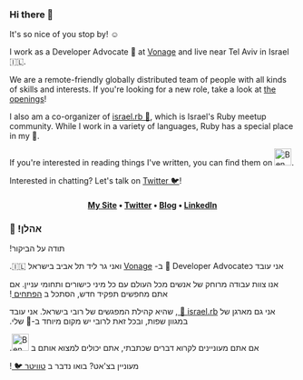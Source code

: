 ### Hi there 👋

It's so nice of you stop by! ☺️

I work as a Developer Advocate 🥑 at [Vonage](https://github.com/Nexmo) and live near Tel Aviv in Israel 🇮🇱. 

We are a remote-friendly globally distributed team of people with all kinds of skills and interests. If you're looking for a new role, take a look at [the openings](https://grnh.se/feb647932us)!

I also am a co-organizer of [israel.rb 💎](https://www.facebook.com/groups/272757750683415), which is Israel's Ruby meetup community. While I work in a variety of languages, Ruby has a special place in my 💙. 

If you're interested in reading things I've written, you can find them on <a href="https://dev.to/benhayehudi"><img src="https://d2fltix0v2e0sb.cloudfront.net/dev-badge.svg" alt="Ben Greenberg's DEV Profile" height="30" width="30"></a>.

Interested in chatting? Let's talk on [Twitter 🐦](https://twitter.com/RabbiGreenberg)!

<h4 align="center"><a href="https://www.bengreenberg.dev">My Site</a> &bull; <a href="https://twitter.com/rabbigreenberg">Twitter</a> &bull; <a href="https://dev.to/bengreenberg">Blog</a> &bull; <a href="https://www.linkedin.com/in/rabbigreenberg/">LinkedIn</a></h4>

<h3>
&#x202b; אהלן! 👋
</h3>

<p>
&#x202b; תודה על הביקור!

&#x202b; אני עובד כDeveloper Advocate 🥑 ב- <a href="https://developer.nexmo.com">Vonage</a> ואני גר ליד תל אביב בישראל 🇮🇱.

&#x202b; אנו צוות עבודה מרוחק של אנשים מכל העולם עם כל מיני כישורים ותחומי עניין. אם אתם מחפשים תפקיד חדש, הסתכל ב <a href="https://grnh.se/feb647932us"> הפתחים </a>!

&#x202b; אני גם מארגן של <a href="https://www.facebook.com/groups/272757750683415"> israel.rb 💎 </a>, שהיא קהילת המפגשים של רובי בישראל. אני עובד במגוון שפות, ובכל זאת לרובי יש מקום מיוחד ב-💙 שלי.

&#x202b; אם אתם מעוניינים לקרוא דברים שכתבתי, אתם יכולים למצוא אותם ב <a href="https://dev.to/bengreenberg"><img src="https://d2fltix0v2e0sb.cloudfront.net/dev-badge.svg" alt="Ben Greenberg's DEV Profile" height="30" width="30"></a>.

&#x202b; מעוניין בצ'אט? בואו נדבר ב <a href="https://twitter.com/RabbiGreenberg"> טוויטר 🐦 </a>!
</p>
